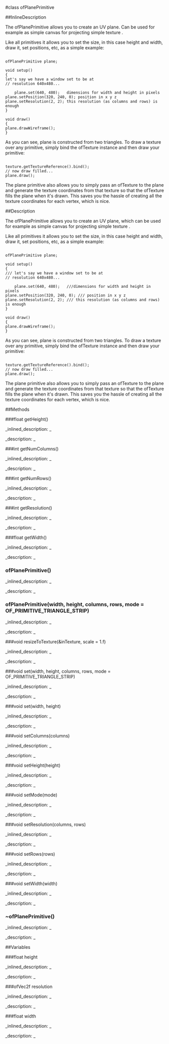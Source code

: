 #class ofPlanePrimitive


<!--
_visible: True_
_advanced: False_
_istemplated: False_
_extends: of3dPrimitive_
-->

##InlineDescription

The ofPlanePrimitive allows you to create an UV plane.
Can be used for example as simple canvas for projecting simple texture .

Like all primitives it allows you to set the size, in this case height
and width, draw it, set positions, etc, as a simple example:

~~~~{.cpp}

ofPlanePrimitive plane;

void setup()
{
let's say we have a window set to be at
// resolution 640x480...

    plane.set(640, 480);   dimensions for width and height in pixels
plane.setPosition(320, 240, 0); position in x y z
plane.setResolution(2, 2); this resolution (as columns and rows) is enough
}

void draw()
{
plane.drawWireframe();
}
~~~~
As you can see, plane is constructed from two triangles.
To draw a texture over any primitive, simply bind the ofTexture instance
and then draw your primitive:

~~~~{.cpp}

texture.getTextureReference().bind();
// now draw filled...
plane.draw();

~~~~

The plane primitive also allows you to simply pass an ofTexture to the
plane and generate the texture coordinates from that texture so that the
ofTexture fills the plane when it's drawn. This saves you the hassle of
creating all the texture coordinates for each vertex, which is nice.





##Description

The ofPlanePrimitive allows you to create an UV plane, which can be used for example as simple canvas for projecting simple texture .

Like all primitives it allows you to set the size, in this case height and width, draw it, set positions, etc, as a simple example:

~~~~{.cpp}

ofPlanePrimitive plane;

void setup()
{
/// let's say we have a window set to be at 
// resolution 640x480...

	plane.set(640, 480);   ///dimensions for width and height in pixels
plane.setPosition(320, 240, 0); /// position in x y z
plane.setResolution(2, 2); /// this resolution (as columns and rows) is enough
}

void draw()
{
plane.drawWireframe();
}
~~~~
As you can see, plane is constructed from two triangles.
To draw a texture over any primitive, simply bind the ofTexture instance and then draw your primitive:

~~~~{.cpp}

texture.getTextureReference().bind();
// now draw filled...
plane.draw();

~~~~

The plane primitive also allows you to simply pass an ofTexture to the plane and generate the texture coordinates from that texture so that the ofTexture fills the plane when it's drawn. This saves you the hassle of creating all the texture coordinates for each vertex, which is nice.





##Methods



###float getHeight()

<!--
_syntax: getHeight()_
_name: getHeight_
_returns: float_
_returns_description: _
_parameters: _
_access: public_
_version_started: 0073_
_version_deprecated: _
_summary: _
_constant: False_
_static: False_
_visible: True_
_advanced: False_
-->

_inlined_description: _







_description: _







<!----------------------------------------------------------------------------->

###int getNumColumns()

<!--
_syntax: getNumColumns()_
_name: getNumColumns_
_returns: int_
_returns_description: _
_parameters: _
_access: public_
_version_started: 0073_
_version_deprecated: _
_summary: _
_constant: False_
_static: False_
_visible: True_
_advanced: False_
-->

_inlined_description: _







_description: _







<!----------------------------------------------------------------------------->

###int getNumRows()

<!--
_syntax: getNumRows()_
_name: getNumRows_
_returns: int_
_returns_description: _
_parameters: _
_access: public_
_version_started: 0073_
_version_deprecated: _
_summary: _
_constant: False_
_static: False_
_visible: True_
_advanced: False_
-->

_inlined_description: _







_description: _







<!----------------------------------------------------------------------------->

###int getResolution()

<!--
_syntax: getResolution()_
_name: getResolution_
_returns: int_
_returns_description: _
_parameters: _
_access: public_
_version_started: 0073_
_version_deprecated: _
_summary: _
_constant: False_
_static: False_
_visible: True_
_advanced: False_
-->

_inlined_description: _







_description: _







<!----------------------------------------------------------------------------->

###float getWidth()

<!--
_syntax: getWidth()_
_name: getWidth_
_returns: float_
_returns_description: _
_parameters: _
_access: public_
_version_started: 0073_
_version_deprecated: _
_summary: _
_constant: False_
_static: False_
_visible: True_
_advanced: False_
-->

_inlined_description: _







_description: _







<!----------------------------------------------------------------------------->

### ofPlanePrimitive()

<!--
_syntax: ofPlanePrimitive()_
_name: ofPlanePrimitive_
_returns: _
_returns_description: _
_parameters: _
_access: public_
_version_started: 0073_
_version_deprecated: _
_summary: _
_constant: False_
_static: False_
_visible: True_
_advanced: False_
-->

_inlined_description: _







_description: _







<!----------------------------------------------------------------------------->

### ofPlanePrimitive(width, height, columns, rows, mode = OF_PRIMITIVE_TRIANGLE_STRIP)

<!--
_syntax: ofPlanePrimitive(width, height, columns, rows, mode = OF_PRIMITIVE_TRIANGLE_STRIP)_
_name: ofPlanePrimitive_
_returns: _
_returns_description: _
_parameters: float width, float height, int columns, int rows, ofPrimitiveMode mode=OF_PRIMITIVE_TRIANGLE_STRIP_
_access: public_
_version_started: 0073_
_version_deprecated: _
_summary: _
_constant: False_
_static: False_
_visible: True_
_advanced: False_
-->

_inlined_description: _







_description: _







<!----------------------------------------------------------------------------->

###void resizeToTexture(&inTexture, scale = 1.f)

<!--
_syntax: resizeToTexture(&inTexture, scale = 1.f)_
_name: resizeToTexture_
_returns: void_
_returns_description: _
_parameters: ofTexture &inTexture, float scale=1.f_
_access: public_
_version_started: 0073_
_version_deprecated: _
_summary: _
_constant: False_
_static: False_
_visible: True_
_advanced: False_
-->

_inlined_description: _







_description: _







<!----------------------------------------------------------------------------->

###void set(width, height, columns, rows, mode = OF_PRIMITIVE_TRIANGLE_STRIP)

<!--
_syntax: set(width, height, columns, rows, mode = OF_PRIMITIVE_TRIANGLE_STRIP)_
_name: set_
_returns: void_
_returns_description: _
_parameters: float width, float height, int columns, int rows, ofPrimitiveMode mode=OF_PRIMITIVE_TRIANGLE_STRIP_
_access: public_
_version_started: 0073_
_version_deprecated: _
_summary: _
_constant: False_
_static: False_
_visible: True_
_advanced: False_
-->

_inlined_description: _







_description: _







<!----------------------------------------------------------------------------->

###void set(width, height)

<!--
_syntax: set(width, height)_
_name: set_
_returns: void_
_returns_description: _
_parameters: float width, float height_
_access: public_
_version_started: 0073_
_version_deprecated: _
_summary: _
_constant: False_
_static: False_
_visible: True_
_advanced: False_
-->

_inlined_description: _







_description: _







<!----------------------------------------------------------------------------->

###void setColumns(columns)

<!--
_syntax: setColumns(columns)_
_name: setColumns_
_returns: void_
_returns_description: _
_parameters: int columns_
_access: public_
_version_started: 0073_
_version_deprecated: _
_summary: _
_constant: False_
_static: False_
_visible: True_
_advanced: False_
-->

_inlined_description: _







_description: _







<!----------------------------------------------------------------------------->

###void setHeight(height)

<!--
_syntax: setHeight(height)_
_name: setHeight_
_returns: void_
_returns_description: _
_parameters: float height_
_access: public_
_version_started: 0073_
_version_deprecated: _
_summary: _
_constant: False_
_static: False_
_visible: True_
_advanced: False_
-->

_inlined_description: _







_description: _







<!----------------------------------------------------------------------------->

###void setMode(mode)

<!--
_syntax: setMode(mode)_
_name: setMode_
_returns: void_
_returns_description: _
_parameters: ofPrimitiveMode mode_
_access: public_
_version_started: 0073_
_version_deprecated: _
_summary: _
_constant: False_
_static: False_
_visible: True_
_advanced: False_
-->

_inlined_description: _







_description: _







<!----------------------------------------------------------------------------->

###void setResolution(columns, rows)

<!--
_syntax: setResolution(columns, rows)_
_name: setResolution_
_returns: void_
_returns_description: _
_parameters: int columns, int rows_
_access: public_
_version_started: 0073_
_version_deprecated: _
_summary: _
_constant: False_
_static: False_
_visible: True_
_advanced: False_
-->

_inlined_description: _







_description: _







<!----------------------------------------------------------------------------->

###void setRows(rows)

<!--
_syntax: setRows(rows)_
_name: setRows_
_returns: void_
_returns_description: _
_parameters: int rows_
_access: public_
_version_started: 0073_
_version_deprecated: _
_summary: _
_constant: False_
_static: False_
_visible: True_
_advanced: False_
-->

_inlined_description: _







_description: _







<!----------------------------------------------------------------------------->

###void setWidth(width)

<!--
_syntax: setWidth(width)_
_name: setWidth_
_returns: void_
_returns_description: _
_parameters: float width_
_access: public_
_version_started: 0073_
_version_deprecated: _
_summary: _
_constant: False_
_static: False_
_visible: True_
_advanced: False_
-->

_inlined_description: _







_description: _







<!----------------------------------------------------------------------------->

### ~ofPlanePrimitive()

<!--
_syntax: ~ofPlanePrimitive()_
_name: ~ofPlanePrimitive_
_returns: _
_returns_description: _
_parameters: _
_access: public_
_version_started: 0073_
_version_deprecated: _
_summary: _
_constant: False_
_static: False_
_visible: True_
_advanced: False_
-->

_inlined_description: _







_description: _







<!----------------------------------------------------------------------------->

##Variables



###float height

<!--
_name: height_
_type: float_
_access: protected_
_version_started: 0073_
_version_deprecated: _
_summary: _
_visible: True_
_constant: True_
_advanced: False_
-->

_inlined_description: _







_description: _







<!----------------------------------------------------------------------------->

###ofVec2f resolution

<!--
_name: resolution_
_type: ofVec2f_
_access: protected_
_version_started: 0073_
_version_deprecated: _
_summary: _
_visible: True_
_constant: True_
_advanced: False_
-->

_inlined_description: _







_description: _







<!----------------------------------------------------------------------------->

###float width

<!--
_name: width_
_type: float_
_access: protected_
_version_started: 0073_
_version_deprecated: _
_summary: _
_visible: True_
_constant: True_
_advanced: False_
-->

_inlined_description: _







_description: _







<!----------------------------------------------------------------------------->

